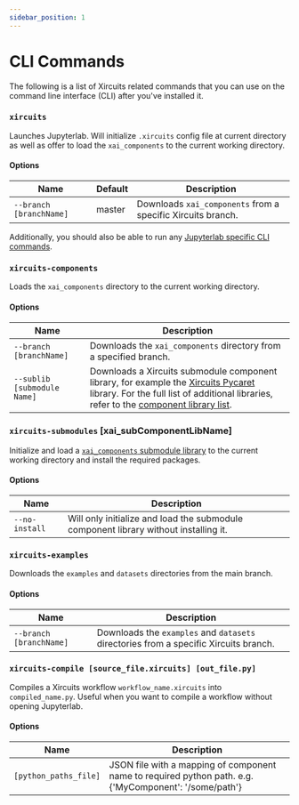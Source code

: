 ```yaml
---
sidebar_position: 1
---
```


# CLI Commands

The following is a list of Xircuits related commands that you can use on the command line interface (CLI) after you've installed it.

###  `xircuits`

Launches Jupyterlab. Will initialize `.xircuits` config file at current directory as well as offer to load the `xai_components` to the current working directory.

#### Options

| Name | Default | Description |
| --- | --- | --- |
| `--branch [branchName]` | master | Downloads `xai_components` from a specific Xircuits branch. |

Additionally, you should also be able to run any [Jupyterlab specific CLI commands](https://nocomplexity.com/documents/jupyterlab/notebooks/jupyterlab-cli.html).

### `xircuits-components`

Loads the `xai_components` directory to the current working directory.

#### Options

| Name  | Description |
| --- | --- |
| `--branch [branchName]` | Downloads the `xai_components` directory from a specified branch. |
| `--sublib [submodule Name]` | Downloads a Xircuits submodule component library, for example the [Xircuits Pycaret](https://github.com/XpressAI/xai-pycaret) library. For the full list of additional libraries, refer to the [component library list](https://github.com/XpressAI/xircuits/tree/master/xai_components). |

### `xircuits-submodules` [xai_subComponentLibName]

Initialize and load a [`xai_components` submodule library](https://github.com/XpressAI/xircuits/tree/master/xai_components#external-library)  to the current working directory and install the required packages.

#### Options

| Name  | Description |
| --- | --- |
| `--no-install` | Will only initialize and load the submodule component library without installing it. |

### `xircuits-examples`

Downloads the `examples` and `datasets` directories from the main branch.

#### Options

| Name | Description |
| --- | --- |
| `--branch [branchName]` | Downloads the `examples` and `datasets` directories from a specific Xircuits branch. |

### `xircuits-compile [source_file.xircuits] [out_file.py]`

Compiles a Xircuits workflow `workflow_name.xircuits` into `compiled_name.py`. Useful when you want to compile a workflow without opening Jupyterlab.

#### Options

| Name  | Description |
| --- | --- |
| `[python_paths_file]` | JSON file with a mapping of component name to required python path. e.g. {'MyComponent': '/some/path'} |